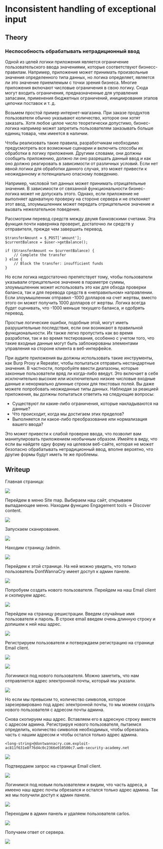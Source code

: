 # Inconsistent handling of exceptional input

## Theory

<h3>Неспособность обрабатывать нетрадиционный ввод</h3>

Одной из целей логики приложения является ограничение пользовательского ввода значениями, которые соответствуют бизнесс-правилам. Например, приложение может принимать произвольные значения определенного типа данных, но логика определяет, является ли это значение приемлемым с точки зрения бизнеса. Многие приложения включают числовые ограничения в свою логику. Сюда могут входить ограничения, предназначенные для управления запасами, применения бюджетных ограничений, инициирования этапов цепочки поставок и т. д.

Возьмем простой пример интернет-магазина. При заказе продуктов пользователи обычно указывают количество, которое они хотят заказать. Хотя любое целое число теоретически допустимо, бизнес-логика например может запретить пользователям заказывать больше единиц товара, чем имеется в наличии.

Чтобы реализовать такие правила, разработчикам необходимо предусмотреть все возможные сценарии и включить способы их обработки в логику приложения. Другими словами, они должны сообщить приложению, должно ли оно разрешать данный ввод и как оно должно реагировать в зависимости от различных условий. Если нет явной логики для обработки данного случая, это может привести к неожиданному и потенциально опасному поведению.

Например, числовой тип данных может принимать отрицательные значения. В зависимости от связанной функциональности бизнес-логика может не допускать этого. Однако, если приложение не выполняет адекватную проверку на стороне сервера и не отклоняет этот ввод, злоумышленник может передать отрицательное значение и вызвать нежелательное поведение.

Рассмотрим перевод средств между двумя банковскими счетами. Эта функция почти наверняка проверит, достаточно ли средств у отправителя, прежде чем завершить перевод.
```
$transferAmount = $_POST['amount'];
$currentBalance = $user->getBalance();

if ($transferAmount <= $currentBalance) {
    // Complete the transfer
} else {
    // Block the transfer: insufficient funds
}
```

Но если логика недостаточно препятствует тому, чтобы пользователи указывали отрицательное значение в параметре суммы, злоумышленник может использовать это как для обхода проверки баланса, так и для перевода средств в «неправильном» направлении. Если злоумышленник отправил -1000 долларов на счет жертвы, вместо этого он может получить 1000 долларов от жертвы. Логика всегда будет оценивать, что -1000 меньше текущего баланса, и одобрять перевод.

Простые логические ошибки, подобные этой, могут иметь разрушительные последствия, если они возникают в правильной функциональности. Их также легко пропустить как во время разработки, так и во время тестирования, особенно с учетом того, что такие входные данные могут быть заблокированы элементами управления на стороне клиента в веб-интерфейсе.

При аудите приложения вы должны использовать такие инструменты, как Burp Proxy и Repeater, чтобы попытаться отправить нестандартные значения. В частности, попробуйте ввести диапазоны, которые законные пользователи вряд ли когда-либо введут. Это включает в себя исключительно высокие или исключительно низкие числовые входные данные и ненормально длинные строки для текстовых полей. Вы даже можете попробовать неожиданные типы данных. Наблюдая за реакцией приложения, вы должны попытаться ответить на следующие вопросы:

* Существуют ли какие-либо ограничения, которые накладываются на данные?
* Что происходит, когда мы достигаем этих пределов?
* Выполняется ли какое-либо преобразование или нормализация вашего ввода?

Это может привести к слабой проверке ввода, что позволит вам манипулировать приложением необычным образом. Имейте в виду, что если вы найдете одну форму на целевом веб-сайте, которая не может безопасно обрабатывать нетрадиционный ввод, вполне вероятно, что другие формы будут иметь те же проблемы.

## Writeup

Главная страница:

![](https://github.com/fobblified/Writeups/blob/main/Portswigger/Business_logic_vulnerabilities/Inconsistent_handling_of_exceptional_input/assets/1.png)

Перейдем в меню Site map. Выбираем наш сайт, открываем выпадаеющее меню. Находим функцию Engagement tools -> Discover content.

![](https://github.com/fobblified/Writeups/blob/main/Portswigger/Business_logic_vulnerabilities/Inconsistent_handling_of_exceptional_input/assets/2.png)

Запускаем сканирование.

![](https://github.com/fobblified/Writeups/blob/main/Portswigger/Business_logic_vulnerabilities/Inconsistent_handling_of_exceptional_input/assets/3.png)

Находим страницу /admin.

![](https://github.com/fobblified/Writeups/blob/main/Portswigger/Business_logic_vulnerabilities/Inconsistent_handling_of_exceptional_input/assets/4.png)

Перейдем к этой странице. На ней можно увидеть, что только пользователь DontWannaCry имеет доступ к админ панеле.

![](https://github.com/fobblified/Writeups/blob/main/Portswigger/Business_logic_vulnerabilities/Inconsistent_handling_of_exceptional_input/assets/5.png)

Попробуем создать нового пользователя. Перейдем на наш Email client и скопируем адрес.

![](https://github.com/fobblified/Writeups/blob/main/Portswigger/Business_logic_vulnerabilities/Inconsistent_handling_of_exceptional_input/assets/6.png)

Перейдем на страницу решистрации. Введем случайные имя пользователя и пароль. В строке email введем очень длинную строку и допишем к ней наш адрес. 

![](https://github.com/fobblified/Writeups/blob/main/Portswigger/Business_logic_vulnerabilities/Inconsistent_handling_of_exceptional_input/assets/7.png)

Регистрируем пользователя и потверждаем регистрацию на странице Email client.

![](https://github.com/fobblified/Writeups/blob/main/Portswigger/Business_logic_vulnerabilities/Inconsistent_handling_of_exceptional_input/assets/8.png)

![](https://github.com/fobblified/Writeups/blob/main/Portswigger/Business_logic_vulnerabilities/Inconsistent_handling_of_exceptional_input/assets/9.png)

Логинимся под нового пользователя. Можно заметить, что нам отправляется адрес электронной почты, который мы указали.

![](https://github.com/fobblified/Writeups/blob/main/Portswigger/Business_logic_vulnerabilities/Inconsistent_handling_of_exceptional_input/assets/10.png)

Но если мы превысим то, количество символов, которое зарезервировано под адрес электронной почты, то мы можем создать нового пользователя с адресом почты админа.

Снова скопируем наш адрес. Вставляем его в адресную строку вместе с адресом админа. Регистрируя нового пользователя, пытаемся определить, количество символов необходимых, чтобы обрезалась часть с нашим адресом и чтобы остался только адрес админа.
```
<long-string>@dontwannacry.com.exploit-ac811f631e8f76d4c0c2366e010500c7.web-security-academy.net
```

![](https://github.com/fobblified/Writeups/blob/main/Portswigger/Business_logic_vulnerabilities/Inconsistent_handling_of_exceptional_input/assets/11.png)

Подтвердаем запрос на странице Email client.

![](https://github.com/fobblified/Writeups/blob/main/Portswigger/Business_logic_vulnerabilities/Inconsistent_handling_of_exceptional_input/assets/12.png)

Логинимся под новым пользователем и видим, что часть адреса, а имеено наш адрес почты обрезался и остался только адрес админа. Так же мы получили доступ к админ панеле.

![](https://github.com/fobblified/Writeups/blob/main/Portswigger/Business_logic_vulnerabilities/Inconsistent_handling_of_exceptional_input/assets/13.png)

Переходим в админ панель и удаляем пользователя carlos.

![](https://github.com/fobblified/Writeups/blob/main/Portswigger/Business_logic_vulnerabilities/Inconsistent_handling_of_exceptional_input/assets/14.png)

Получаем ответ от сервера.

![](https://github.com/fobblified/Writeups/blob/main/Portswigger/Business_logic_vulnerabilities/Inconsistent_handling_of_exceptional_input/assets/15.png)

